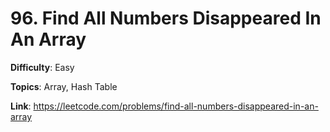 # 96. Find All Numbers Disappeared In An Array

**Difficulty**: Easy

**Topics**: Array, Hash Table

**Link**: https://leetcode.com/problems/find-all-numbers-disappeared-in-an-array
